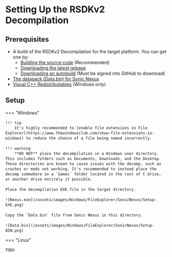 # Setting Up the RSDKv2 Decompilation

## Prerequisites
- A build of the RSDKv2 Decompilation for the target platform. You can get one by:
    - [Building the source code](Building.md) (Recommended)
    - [Downloading the latest release](https://github.com/RSDKModding/RSDKv2-Decompilation/releases)
    - [Downloading an autobuild](https://github.com/RSDKModding/RSDKv2-Decompilation/actions) (Must be signed into GitHub to download)
- [The datapack (Data.bin) for Sonic Nexus](https://info.sonicretro.org/Sonic_Nexus)
- [Visual C++ Redistributables](https://learn.microsoft.com/en-us/cpp/windows/latest-supported-vc-redist?view=msvc-170#latest-microsoft-visual-c-redistributable-version) (Windows only)

## Setup
=== "Windows"

    !!! tip
        It's highly recommended to [enable file extensions in File Explorer](https://www.thewindowsclub.com/show-file-extensions-in-windows) to reduce the chance of a file being named incorrectly.

    !!! warning
        **DO NOT** place the decompilation in a Windows user directory. This includes folders such as Documents, Downloads, and the Desktop. These directories are known to cause issues with the decomp, such as crashes or mods not working. It's recommended to instead place the decomp somewhere in a `Games` folder located in the root of C drive, or another drive entirely if possible.

    Place the decompilation EXE file in the target directory.

    ![Nexus.exe](/assets/images/Windows/FileExplorer/SonicNexus/Setup-EXE.png)

    Copy the `Data.bin` file from Sonic Nexus in this directory.

    ![Data.bin](/assets/images/Windows/FileExplorer/SonicNexus/Setup-BIN.png)

=== "Linux"

    TODO
